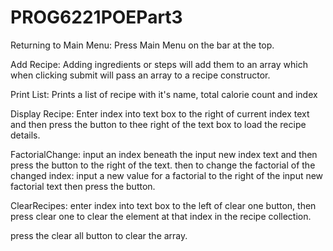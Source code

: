 ﻿# PROG6221POEPart3

Returning to Main Menu:
Press Main Menu on the bar at the top.

Add Recipe:
Adding ingredients or steps will add them to an array which when clicking submit will pass an array to a recipe constructor.

Print List:
Prints a list of recipe with it's name, total calorie count and index

Display Recipe:
Enter index into text box to the right of current index text and then press the button to thee right of the text box to load the recipe details.

FactorialChange:
input an index beneath the input new index text and then press the button to the right of the text.
then to change the factorial of the changed index:
input a new value for a factorial to the right of the input new factorial text then press the button.

ClearRecipes:
enter index into text box to the left of clear one button, then press clear one to clear the element at that index in the recipe collection.

press the clear all button to clear the array.